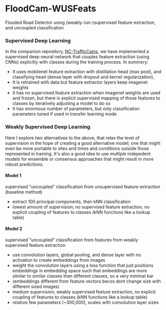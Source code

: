 # FloodCam-WUSFeats
Flooded Road Detector using (weakly-/un-)supervised feature extraction, and uncoupled classification

### Supervised Deep Learning
In the companion repository, [NC-TrafficCams](https://github.com/FloodCamML/NCTrafficCameras), we have implemented a supervised deep neural network that couples feature extraction (using CNNs) explicitly with classes during the training process. In summsry:

* It uses mobilenet feature extraction with distillation head (max pool), and classifying head (dense layer with dropout and kernel regularization),
* It is retrained with data but feature extractor layers keep imagenet weights
* It has no supervised feature extraction when imagenet weights are used and frozen, but there is explicit supervised mapping of those features to classes by iteratively adjusting a model to do so
* It has enormous number of parameters, but only classification parameters tuned if used in transfer learning mode

### Weakly Supervised Deep Learning
Here I explore two alternatives to the above, that relax the level of supervision in the hope of creating a good alternative model; one that might even be more portable to sites and times and conditions outside those represented in training. It's also a good idea to use multiple indepedent models for ensemble or consensus approaches that might result in more robust predictions.

#### Model 1
supervised "uncoupled" classification from unsupervised feature extraction (baseline method)
* extract 100 principal components, then kNN classification
* lowest amount of supervision; no supervised feature extraction, no explicit coupling of features to classes (kNN functions like a lookup table)

#### Model 2
supervised "uncoupled" classification from features from weakly supervised feature extraction
* use convolution layers, global pooling, and dense layer with no activation to create embeddings from images
* weight the convolution layers using a loss function that just positions embeddings in embedding space such that embeddings are more similar to similar classes than different classes, so a very minimal bar
* (embeddings different from feature vectors becos dont change size with different sized images)
* medium supervision; weakly supervised feature extraction, no explicit coupling of features to classes (kNN functions like a lookup table)
* relative few parameters (~300,000), scales with convolution layer sizes

